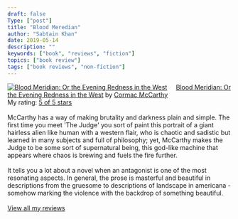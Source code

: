```yaml
---
draft: false
Type: ["post"]
title: "Blood Meredian"
author: "Sabtain Khan"
date: 2019-05-14
description: ""
keywords: ["book", "reviews", "fiction"]
topics: ["book review"]
tags: ["book reviews", "non-fiction"]
---
```



<a href="https://www.goodreads.com/book/show/8889448-blood-meridian" style="float: left; padding-right: 20px"><img border="0" alt="Blood Meridian: Or the Evening Redness in the West" src="https://i.gr-assets.com/images/S/compressed.photo.goodreads.com/books/1537969427l/8889448._SX98_.jpg" /></a><a href="https://www.goodreads.com/book/show/8889448-blood-meridian">Blood Meridian: Or the Evening Redness in the West</a> by <a href="https://www.goodreads.com/author/show/4178.Cormac_McCarthy">Cormac McCarthy</a><br/>
My rating: <a href="https://www.goodreads.com/review/show/2680389287">5 of 5 stars</a><br /><br />
McCarthy has a way of making brutality and darkness plain and simple. The first time you meet 'The Judge' you sort of paint this portrait of a giant hairless alien like human with a western flair, who is chaotic and sadistic but learned in many subjects and full of philosophy; yet, McCarthy makes the Judge to be some sort of supernatural being, this god-like machine that appears where chaos is brewing and fuels the fire further.<br /><br />It tells you a lot about a novel when an antagonist is one of the most resonating aspects. In general, the prose is masterful and beautiful in descriptions from the gruesome to descriptions of landscape in americana - somehow marking the violence with the backdrop of something beautiful. 
<br/><br/>
<a href="https://www.goodreads.com/review/list/19015356-sabtain-khan">View all my reviews</a>
